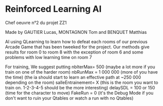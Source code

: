 # Reinforced Learning AI

Chef oeuvre n°2 du projet ZZ1

Made by GAUTIER Lucas, MONTAGNON Tom and BENQUET Matthias

AI using QLearning to learn how to defeat each rooms of our previous Arcade Game that has been tweeked for the project.
Our methods give results for room 0 to room 8 with the exception of room 6 and some problems with low learning time on room 7

For training, We suggest putting  nbIterMax= 500  (maybe a lot more if you train on one of the harder room)
                                  nbRunMax = 1 000 000 (more of you have the time) (the ia should start to learn an effective path at ~250 000 depending on the room)
                                  salleEntrainement= X (this is the room you want to train on. 1-2-3-4-5 should be the more interesting)
                                  delaySDL = 100 or 150 (time for the character to move)
                                  FakeRun = 0 (it's the Debug Mode if you don't want to ruin your Qtables or watch a run with no Qtables)
                                  
